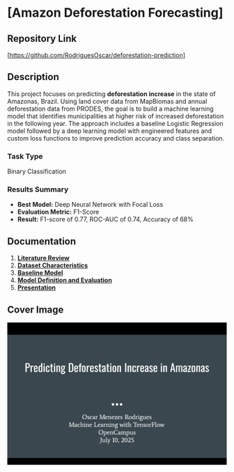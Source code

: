 # [Amazon Deforestation Forecasting]

## Repository Link

[https://github.com/RodriguesOscar/deforestation-prediction]

## Description

This project focuses on predicting **deforestation increase** in the state of Amazonas, Brazil. Using land cover data from MapBiomas and annual deforestation data from PRODES, the goal is to build a machine learning model that identifies municipalities at higher risk of increased deforestation in the following year. The approach includes a baseline Logistic Regression model followed by a deep learning model with engineered features and custom loss functions to improve prediction accuracy and class separation.

### Task Type

Binary Classification

### Results Summary

- **Best Model:** Deep Neural Network with Focal Loss  
- **Evaluation Metric:** F1-Score  
- **Result:** F1-score of 0.77, ROC-AUC of 0.74, Accuracy of 68%

## Documentation

1. **[Literature Review](0_LiteratureReview/README.md)**
2. **[Dataset Characteristics](1_DatasetCharacteristics/exploratory_data_analysis.ipynb)**
3. **[Baseline Model](2_BaselineModel/baseline_model.ipynb)**
4. **[Model Definition and Evaluation](3_Model/1_final_model.ipynb)**
5. **[Presentation](4_Presentation/README.md)**

## Cover Image

![Project Cover Image](CoverImage/cover_image.png)
